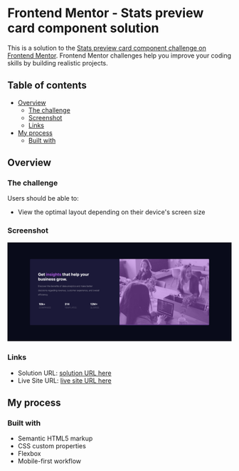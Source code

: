 # Frontend Mentor - Stats preview card component solution

This is a solution to the [Stats preview card component challenge on Frontend Mentor](https://www.frontendmentor.io/challenges/stats-preview-card-component-8JqbgoU62). Frontend Mentor challenges help you improve your coding skills by building realistic projects. 

## Table of contents

- [Overview](#overview)
  - [The challenge](#the-challenge)
  - [Screenshot](#screenshot)
  - [Links](#links)
- [My process](#my-process)
  - [Built with](#built-with)


## Overview

### The challenge

Users should be able to:

- View the optimal layout depending on their device's screen size

### Screenshot

![](./screenshot.png)

### Links

- Solution URL: [solution URL here](https://github.com/promisszn/stats-preview-card)
- Live Site URL: [live site URL here](https://promisszn.github.io/stats-preview-card/)

## My process

### Built with

- Semantic HTML5 markup
- CSS custom properties
- Flexbox
- Mobile-first workflow